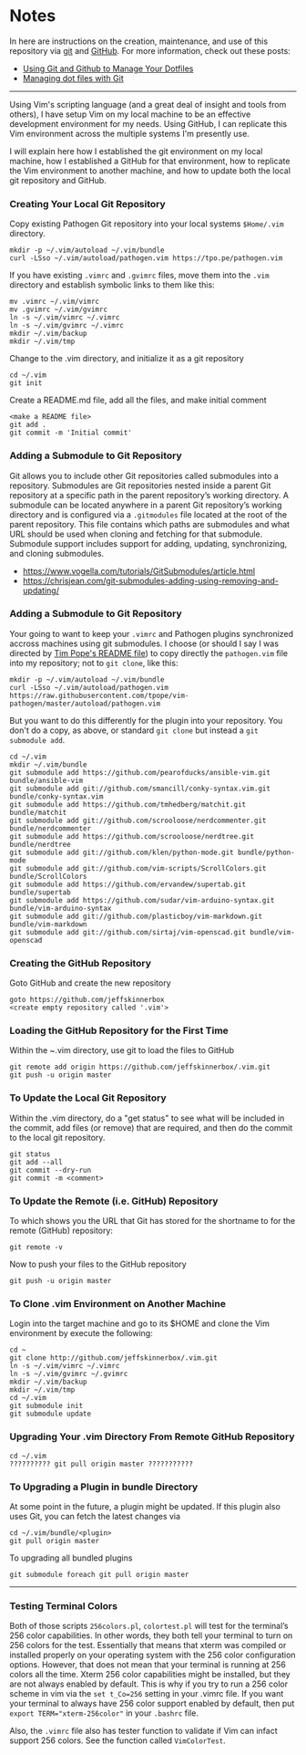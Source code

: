 <!--
Maintainer:   jeffskinnerbox@yahoo.com / www.jeffskinnerbox.me
Version:      1.2.0
-->

# Notes
In here are instructions on the creation, maintenance, and use of this repository
via [git][01] and [GitHub][02].  For more information, check out these posts:

* [Using Git and Github to Manage Your Dotfiles][03]
* [Managing dot files with Git][04]

----

Using Vim's scripting language (and a great deal of insight and tools from others),
I have setup Vim on my local machine to be an effective development environment
for my needs.  Using GitHub, I can replicate this Vim environment across the
multiple systems I'm presently use.

I will explain here how I established the git environment on my local machine,
how I established a GitHub for that environment, how to replicate the Vim environment
to another machine, and how to update both the local git repository and GitHub.

### Creating Your Local Git Repository
Copy existing Pathogen Git repository into your local systems `$Home/.vim` directory.

    mkdir -p ~/.vim/autoload ~/.vim/bundle
    curl -LSso ~/.vim/autoload/pathogen.vim https://tpo.pe/pathogen.vim

If you have existing `.vimrc` and `.gvimrc` files, move them into the `.vim` directory
and establish symbolic links to them like this:

    mv .vimrc ~/.vim/vimrc
    mv .gvimrc ~/.vim/gvimrc
    ln -s ~/.vim/vimrc ~/.vimrc
    ln -s ~/.vim/gvimrc ~/.vimrc
    mkdir ~/.vim/backup
    mkdir ~/.vim/tmp

Change to the .vim directory, and initialize it as a git repository

    cd ~/.vim
    git init

Create a README.md file, add all the files, and make initial comment

    <make a README file>
    git add .
    git commit -m 'Initial commit'

### Adding a Submodule to Git Repository
Git allows you to include other Git repositories called submodules into a repository.
Submodules are Git repositories nested inside a parent Git repository
at a specific path in the parent repository’s working directory.
A submodule can be located anywhere in a parent Git repository’s working directory
and is configured via a `.gitmodules` file located at the root of the parent repository.
This file contains which paths are submodules and what URL
should be used when cloning and fetching for that submodule.
Submodule support includes support for adding, updating, synchronizing, and cloning submodules.

* https://www.vogella.com/tutorials/GitSubmodules/article.html
* https://chrisjean.com/git-submodules-adding-using-removing-and-updating/


### Adding a Submodule to Git Repository
Your going to want to keep your `.vimrc` and Pathogen plugins synchronized
accross machines using git submodules.
I choose (or should I say I was directed by [Tim Pope's README file][05])
to copy directly the `pathogen.vim` file into my repository; not to `git clone`, like this:

    mkdir -p ~/.vim/autoload ~/.vim/bundle
    curl -LSso ~/.vim/autoload/pathogen.vim https://raw.githubusercontent.com/tpope/vim-pathogen/master/autoload/pathogen.vim

But you want to do this differently for the plugin into your repository.
You don't do a copy, as above, or standard `git clone` but instead a `git submodule add`.

    cd ~/.vim
    mkdir ~/.vim/bundle
    git submodule add https://github.com/pearofducks/ansible-vim.git bundle/ansible-vim
    git submodule add git://github.com/smancill/conky-syntax.vim.git bundle/conky-syntax.vim
    git submodule add https://github.com/tmhedberg/matchit.git bundle/matchit
    git submodule add git://github.com/scrooloose/nerdcommenter.git bundle/nerdcommenter
    git submodule add https://github.com/scrooloose/nerdtree.git bundle/nerdtree
    git submodule add git://github.com/klen/python-mode.git bundle/python-mode
    git submodule add git://github.com/vim-scripts/ScrollColors.git bundle/ScrollColors
    git submodule add https://github.com/ervandew/supertab.git bundle/supertab
    git submodule add https://github.com/sudar/vim-arduino-syntax.git bundle/vim-arduino-syntax
    git submodule add git://github.com/plasticboy/vim-markdown.git bundle/vim-markdown
    git submodule add git://github.com/sirtaj/vim-openscad.git bundle/vim-openscad

### Creating the GitHub Repository
Goto GitHub and create the new repository

    goto https://github.com/jeffskinnerbox
    <create empty repository called '.vim'>

### Loading the GitHub Repository for the First Time
Within the ~.vim directory, use git to load the files to GitHub

    git remote add origin https://github.com/jeffskinnerbox/.vim.git
    git push -u origin master

### To Update the Local Git Repository
Within the .vim directory, do a "get status" to see what will be included in the commit,
add files (or remove) that are required, and then do the commit to the local git repository.

    git status
    git add --all
    git commit --dry-run
    git commit -m <comment>

### To Update the Remote (i.e. GitHub) Repository
To which shows you the URL that Git has stored for the shortname to for
the remote (GitHub) repository:

    git remote -v

Now to push your files to the GitHub repository

    git push -u origin master

### To Clone .vim Environment on Another Machine
Login into the target machine and go to its $HOME
and clone the Vim environment by execute the following:

    cd ~
    git clone http://github.com/jeffskinnerbox/.vim.git
    ln -s ~/.vim/vimrc ~/.vimrc
    ln -s ~/.vim/gvimrc ~/.gvimrc
    mkdir ~/.vim/backup
    mkdir ~/.vim/tmp
    cd ~/.vim
    git submodule init
    git submodule update

### Upgrading Your .vim Directory From Remote GitHub Repository

    cd ~/.vim
    ?????????? git pull origin master ???????????

### To Upgrading a Plugin in bundle Directory
At some point in the future, a plugin might be updated. If this plugin
also uses Git, you can fetch the latest changes via

    cd ~/.vim/bundle/<plugin>
    git pull origin master

To upgrading all bundled plugins

    git submodule foreach git pull origin master

----

### Testing Terminal Colors
Both of those scripts
`256colors.pl`, `colortest.pl`
will test for the terminal’s 256 color capabilities.
In other words, they both tell your terminal to turn on 256 colors for the test.
Essentially that means that xterm was compiled or installed properly
on your operating system with the 256 color configuration options.
However, that does not mean that your terminal is running at 256 colors all the time.
Xterm 256 color capabilities might be installed,
but they are not always enabled by default.
This is why if you try to run a 256 color scheme in vim via the `set t_Co=256` setting
in your .vimrc file.
If you want your terminal to always have 256 color support enabled by default,
then put `export TERM="xterm-256color"` in your `.bashrc` file.

Also, the `.vimrc` file also has tester function to validate if Vim
can infact support 256 colors.
See the function called `VimColorTest`.



[01]:http://git-scm.com/
[02]:https://github.com/
[03]:http://blog.smalleycreative.com/tutorials/using-git-and-github-to-manage-your-dotfiles/
[04]:http://blog.sanctum.geek.nz/managing-dot-files-with-git/
[05]:https://github.com/tpope/vim-pathogen

